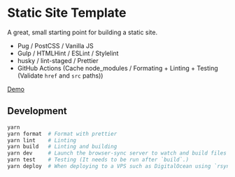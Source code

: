 # Static Site Template

A great, small starting point for building a static site.

- Pug / PostCSS / Vanilla JS
- Gulp / HTMLHint / ESLint / Stylelint
- husky / lint-staged / Prettier
- GitHub Actions (Cache node_modules / Formating + Linting + Testing (Validate `href` and `src` paths))

[Demo](https://static-site-template.usagizmo.com/)

## Development

```bash
yarn
yarn format  # Format with prettier
yarn lint    # Linting
yarn build   # Linting and building
yarn dev     # Launch the browser-sync server to watch and build files
yarn test    # Testing (It needs to be run after `build`.)
yarn deploy  # When deploying to a VPS such as DigitalOcean using `rsync`
```
